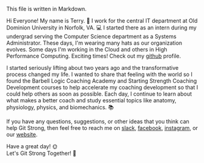 This file is written in Markdown.

Hi Everyone!
My name is Terry. :man: 
I work for the central IT department at Old Dominion University in Norfolk, VA. :computer: I started there as an intern during my undergrad serving the Computer Science department as a Systems Administrator. These days, I'm wearing many hats as our organization evolves.  Some days I'm working in the Cloud and others in High Performance Computing.  Exciting times! 
Check out my [github](https://github.com/gitstrongonline) profile.

I started seriously lifting about two years ago and the transformative process changed my life.  I wanted to share that feeling with the world so I found the Barbell Logic Coaching Academy and Starting Strength Coaching Development courses to help accelerate my coaching development so that I could help others as soon as possible.  Each day, I continue to learn about what makes a better coach and study essential topics like anatomy, physiology, physics, and biomechanics. :books:  

If you have any questions, suggestions, or other ideas that you think can help Git Strong, then feel free to reach me on [slack](https://gitstrong.slack.com), [facebook](https://www.facebook.com/Git-Strong-102045928116445), [instagram](https://www.instagram.com/gitstrong.online), or our [website](https://gitstrong.online).

Have a great day! :sun_with_face:  
Let's Git Strong Together! :muscle:
